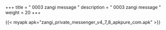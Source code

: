 +++
title = " 0003 zangi message "
description = " 0003 zangi message "
weight = 20
+++


{{< myapk apk="zangi_private_messenger_v4_7_8_apkpure_com.apk" >}}

